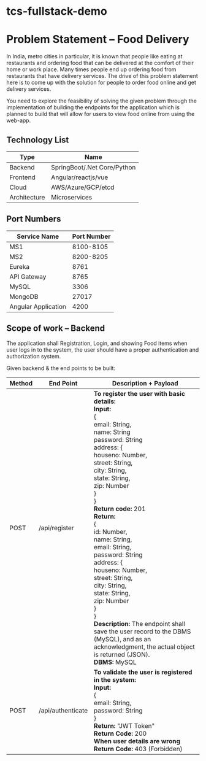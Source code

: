 # tcs-fullstack-demo


# Problem Statement – Food Delivery

In India, metro cities in particular, it is known that people like eating at restaurants and ordering food that can be delivered at the comfort of their home or work place. Many times people end up ordering food from restaurants that have delivery services. The drive of this problem statement  here is to come up with the solution for people to  order food online and get delivery services.

You need to explore the  feasibility of solving the given problem through the implementation of building the endpoints for the application which is planned to build that will allow for users to view food online from using the web-app. 




## Technology List 

| Type | 	Name | 
|------|----------|
| Backend  | SpringBoot/.Net Core/Python | 
| Frontend | Angular/reactjs/vue |
| Cloud | AWS/Azure/GCP/etcd |
| Architecture | Microservices | 





## Port Numbers

| Service Name         | Port Number    |
|----------------------|----------------|
| MS1                  | 8100-8105      |
| MS2                  | 8200-8205      |
| Eureka               | 8761           |
| API Gateway          | 8765           |
| MySQL                | 3306           |
| MongoDB              | 27017          |
| Angular Application  | 4200           |



## Scope of work – Backend
The application shall Registration, Login, and showing Food items when user logs in to the system, the user should have a proper authentication and authorization system. 

Given backend & the end points to be built:




| Method | End Point            | Description + Payload |
|--------|----------------------|-----------------------|
| POST   | /api/register        | **To register the user with basic details:**<br>**Input:**<br>{<br>email: String,<br>name: String<br>password: String<br>address: {<br>houseno: Number,<br>street: String,<br>city: String,<br>state: String,<br>zip: Number<br>}<br>}<br>**Return code:** 201<br>**Return:**<br> {<br>id: Number,<br>name: String,<br>email: String,<br>password: String<br>address: {<br>houseno: Number,<br>street: String,<br>city: String,<br>state: String,<br>zip: Number<br>}<br>} <br>**Description:** The endpoint shall save the user record to the DBMS (MySQL), and as an acknowledgment, the actual object is returned (JSON).<br>**DBMS:** MySQL |
| POST   | /api/authenticate    | **To validate the user is registered in the system:**<br>**Input:**<br> {<br>email: String,<br>password: String<br>} <br>**Return:** "JWT Token"<br>**Return Code:** 200<br>**When user details are wrong Return Code:** 403 (Forbidden) |